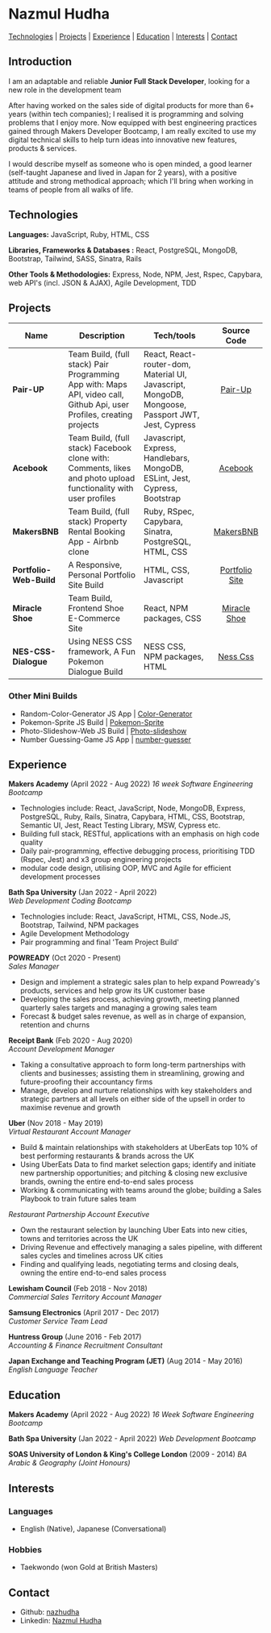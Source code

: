 # Nazmul Hudha

[Technologies](#technologies) | [Projects](#projects) | [Experience](#experience) | [Education](#education) | [Interests](#interests) | [Contact](#contact)

## Introduction

I am an adaptable and reliable **Junior Full Stack Developer**, looking for a new role in the development team

After having worked on the sales side of digital products for more than 6+ years (within tech companies); I realised it is programming and solving problems that I enjoy more. Now equipped with best engineering practices gained through Makers Developer Bootcamp, I am really excited to use my digital technical skills to help turn ideas into innovative new features, products & services.

I would describe myself as someone who is open minded, a good learner (self-taught Japanese and lived in Japan for 2 years), with a positive attitude and strong methodical approach; which I'll bring when working in teams of people from all walks of life.

## Technologies

**Languages:** JavaScript, Ruby, HTML, CSS

**Libraries, Frameworks & Databases :** React, PostgreSQL, MongoDB, Bootstrap, Tailwind, SASS, Sinatra, Rails

**Other Tools & Methodologies:** Express, Node, NPM, Jest, Rspec, Capybara, web API's (incl. JSON & AJAX), Agile Development, TDD

## Projects

| Name                    | Description                                                         | Tech/tools                                            |                            Source Code                            |
| ----------------------- | ------------------------------------------------------------------- | ----------------------------------------------------- | :---------------------------------------------------------------: |
| **Pair-UP**           | Team Build, (full stack) Pair Programming App with: Maps API, video call, Github Api, user Profiles, creating projects | React, React-router-dom, Material UI, Javascript, MongoDB, Mongoose, Passport JWT, Jest, Cypress |        [Pair-Up](https://github.com/nazhudha/Pair-Up)         |
| **Acebook**           | Team Build, (full stack) Facebook clone with: Comments, likes and photo upload functionality with user profiles | Javascript, Express, Handlebars, MongoDB, ESLint, Jest, Cypress, Bootstrap  |        [Acebook](https://github.com/nazhudha/acebook-eta)         |
| **MakersBNB**           | Team Build, (full stack) Property Rental Booking App - Airbnb clone | Ruby, RSpec, Capybara, Sinatra, PostgreSQL, HTML, CSS |        [MakersBNB](https://github.com/nazhudha/MakersBNB)         |
| **Portfolio-Web-Build** | A Responsive, Personal Portfolio Site Build                         | HTML, CSS, Javascript                                 | [Portfolio Site](https://github.com/nazhudha/Portfolio-Web-Build) |
| **Miracle Shoe** | Team Build, Frontend Shoe E-Commerce Site | React, NPM packages, CSS | [Miracle Shoe](https://github.com/nazhudha/miracle-shoes-ecommerce) |
| **NES-CSS-Dialogue** | Using NESS CSS framework, A Fun Pokemon Dialogue Build | NESS CSS, NPM packages, HTML | [Ness Css ](https://github.com/nazhudha/css---NES-CSS-Dialogue) |


### Other Mini Builds

- Random-Color-Generator JS App | [Color-Generator](https://github.com/nazhudha/Js---Random-Color-Generator)
- Pokemon-Sprite JS Build | [Pokemon-Sprite](https://github.com/nazhudha/Js---Pokemon-Sprite)
- Photo-Slideshow-Web JS Build | [Photo-slideshow](https://github.com/nazhudha/css---Photo-slideshow)
- Number Guessing-Game JS App | [number-guesser ](https://github.com/nazhudha/Js---Guessing-Game-Simple)

## Experience

**Makers Academy** (April 2022 - Aug 2022)
_16 week Software Engineering Bootcamp_

- Technologies include: React, JavaScript, Node, MongoDB, Express, PostgreSQL, Ruby, Rails, Sinatra, Capybara, HTML, CSS, Bootstrap, Semantic UI, Jest, React Testing Library, MSW, Cypress etc.
- Building full stack, RESTful, applications with an emphasis on high code quality
- Daily pair-programming, effective debugging process, prioritising TDD (Rspec, Jest) and x3 group engineering projects
- modular code design, utilising OOP, MVC and Agile for efficient development processes

**Bath Spa University** (Jan 2022 - April 2022)  
_Web Development Coding Bootcamp_

- Technologies include: React, JavaScript, HTML, CSS, Node.JS, Bootstrap, Tailwind, NPM packages
- Agile Development Methodology
- Pair programming and final 'Team Project Build'

**POWREADY** (Oct 2020 - Present)  
_Sales Manager_

- Design and implement a strategic sales plan to help expand Powready's products, services and help grow its UK customer base
- Developing the sales process, achieving growth, meeting planned quarterly sales targets and managing a growing sales team
- Forecast & budget sales revenue, as well as in charge of expansion, retention and churns

**Receipt Bank** (Feb 2020 - Aug 2020)  
_Account Development Manager_

- Taking a consultative approach to form long-term partnerships with clients and businesses; assisting them in streamlining, growing and future-proofing their accountancy firms
- Manage, develop and nurture relationships with key stakeholders and strategic partners at all levels on either side of the upsell in order to maximise revenue and growth

**Uber** (Nov 2018 - May 2019)  
_Virtual Restaurant Account Manager_

- Build & maintain relationships with stakeholders at UberEats top 10% of best performing restaurants & brands across the UK
- Using UberEats Data to find market selection gaps; identify and initiate new partnership opportunities; and pitching & closing new exclusive brands, owning the entire end-to-end sales process
- Working & communicating with teams around the globe; building a Sales Playbook to train future sales team

_Restaurant Partnership Account Executive_

- Own the restaurant selection by launching Uber Eats into new cities, towns and territories across the UK
- Driving Revenue and effectively managing a sales pipeline, with different sales cycles and timelines across UK cities
- Finding and qualifying leads, negotiating terms and closing deals, owning the entire end-to-end sales process

**Lewisham Council** (Feb 2018 - Nov 2018)  
_Commercial Sales Territory Account Manager_

**Samsung Electronics** (April 2017 - Dec 2017)  
_Customer Service Team Lead_

**Huntress Group** (June 2016 - Feb 2017)  
_Accounting & Finance Recruitment Consultant_

**Japan Exchange and Teaching Program (JET)** (Aug 2014 - May 2016)  
_English Language Teacher_

## Education

**Makers Academy** (April 2022 - Aug 2022)
_16 Week Software Engineering Bootcamp_

**Bath Spa University** (Jan 2022 - April 2022)
_Web Development Bootcamp_

**SOAS University of London & King's College London** (2009 - 2014)
_BA Arabic & Geography (Joint Honours)_

## Interests

### Languages

- English (Native), Japanese (Conversational)

### Hobbies

- Taekwondo (won Gold at British Masters)

## Contact

- Github: [nazhudha](https://github.com/nazhudha?tab=repositories)
- Linkedin: [Nazmul Hudha](https://www.linkedin.com/in/nazmul-h-7a44b7116/)
